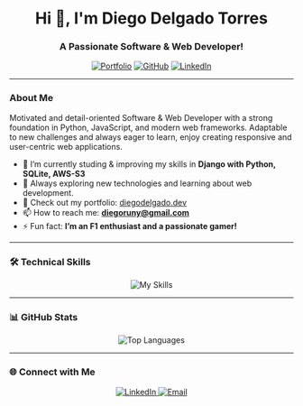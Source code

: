 <h1 align="center">Hi 👋, I'm Diego Delgado Torres</h1>
<h3 align="center">A Passionate Software & Web Developer!</h3>

<p align="center">
  <a href="https://diegodelgado.dev" target="_blank"><img src="https://img.shields.io/badge/Portfolio-Visit%20Now-blue?style=for-the-badge" alt="Portfolio"></a>
  <a href="https://github.com/diegoruny" target="_blank"><img src="https://img.shields.io/badge/GitHub-Explore-brightgreen?style=for-the-badge" alt="GitHub"></a>
  <a href="https://linkedin.com/in/diegotorreswebdev" target="_blank"><img src="https://img.shields.io/badge/LinkedIn-Connect-blue?style=for-the-badge" alt="LinkedIn"></a>
</p>

---

### About Me
Motivated and detail-oriented Software & Web Developer with a strong foundation in Python, JavaScript, and modern web frameworks. Adaptable to new challenges and always eager to learn, enjoy creating responsive and user-centric web applications. 

- 🌱 I’m currently studing & improving my skills in **Django with Python, SQLite, AWS-S3**
- 🎯 Always exploring new technologies and learning about web development.
- 💼 Check out my portfolio: [diegodelgado.dev](https://diegodelgado.dev)
- 📫 How to reach me: **diegoruny@gmail.com**
- ⚡ Fun fact: **I’m an F1 enthusiast and a passionate gamer!**

---

### 🛠️ Technical Skills
<p align="center">
  <img src="https://skillicons.dev/icons?i=python,django,aws,sqlite,js,html,css,tailwind,react,ts,nextjs,git" alt="My Skills" />
</p>

---

### 📊 GitHub Stats
<p align="center">
  <img src="https://github-readme-stats.vercel.app/api/top-langs?username=diegoruny&show_icons=true&locale=en&layout=compact" alt="Top Languages" />
</p>

---

### 🌐 Connect with Me
<p align="center">
  <a href="https://linkedin.com/in/diegotorreswebdev" target="_blank">
    <img src="https://img.shields.io/badge/LinkedIn-0077B5?style=for-the-badge&logo=linkedin&logoColor=white" alt="LinkedIn">
  </a>
  <a href="mailto:diegoruny@gmail.com" target="_blank">
    <img src="https://img.shields.io/badge/Email-D14836?style=for-the-badge&logo=gmail&logoColor=white" alt="Email">
  </a>
</p>

